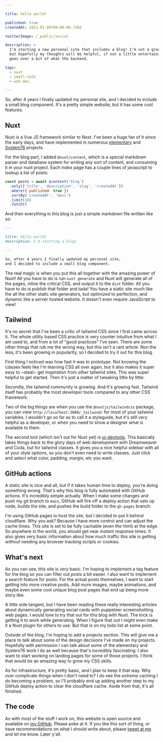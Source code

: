 ```yaml
---

title: hello world!

published: true
createdAt: 2021-01-09T08:00:00.730Z

twitterImage: /_public/social

description: >
  I'm starting a new personal site that includes a blog! I'm not a great writer,
  but hopefully my thoughts will be helpful, if not a little entertaining. This
  goes over a bit of what the backend.

tags:
  - nuxt
  - small-talk
  - web-dev

---
```


So, after 4 years I finally updated my personal site, and I decided to include
a small blog component. It's a pretty simple website, but it has some cool
features.

## Nuxt

Nuxt is a Vue JS framework similar to Next. I've been a huge fan of it since the
early days, and have implemented in numerous [elementary](https://elementary.io)
and [System76](https://system76.com) projects.

For the blog part, I added `@nuxt/content`, which is a special markdown parser
and database system for writing any sort of content, and consuming it in your
nuxt project. Each index page has a couple lines of javascript to lookup a list
of posts:

```js
const posts = await $content('blog')
  .only(['title', 'description', 'slug', 'createdAt'])
  .where({ published: true })
  .sortBy('createdAt', 'desc')
  .limit(10)
  .fetch()
```

And then everything in this blog is just a simple markdown file written like so:

```md
---

title: Hello world!
description: I'm starting a blog!

---

So, after 4 years I finally updated my personal site,
and I decided to include a small blog component.
```

The real magic is when you put this all together with the amazing power of Nuxt!
All you have to do is run `nuxt generate` and Nuxt will generate all of the
pages, inline the critical CSS, and output it to the `dist` folder. All you have
to do is publish that folder and tada! You have a static site much like the all
the other static site generators, but optimized to perfection, and dynamic like
a server hosted website. It doesn't even require JavaScript to view!

## Tailwind

It's no secret that I've been a critic of tailwind CSS since I first came across
it. The whole utility based CSS practice is very counter intuitive from what I am used to,
and from a lot of "good practices" I've seen. There are some other things that
rub me the wrong way, but this isn't a rant article. Non the less, it's been
growing in popularity, so I decided to try it out for this blog.

First thing I noticed was how fast it was to prototype. Not knowing the classes
feels like I'm learning CSS all over again, but it also makes it super easy to
~steal~ get inspiration from other tailwind sites. This was super helpful to get
started. Then it's just a matter of tweaking little by little.

Secondly, the tailwind community is growing. And it's growing fast. Tailwind
itself has probably the most _developer_ tools compared to any other CSS
framework.

Two of the big things are when you use the `@nuxtjs/tailwindcss`
package, you can view `http://localhost:3000/_tailwind/` for most of your
tailwind variables. I wouldn't go so far as to call it a styleguide, but it's
still very helpful as a developer, or when you need to show a designer what is
available to them.

The second tool (which isn't out for Nuxt yet) is
[ui-devtools](https://ui-devtools.com/). This basically takes things back to the
glory days of web development with Dreamweaver and Coda, but for tailwind
classes. It gives you a nice helpful sidebar with all of your style options, so
you don't even need to write classes. Just click and select what color, padding,
margin, etc you want.

## GitHub actions

A static site is nice and all, but if it takes human time to deploy, you're
doing something wrong. That's why this blog is fully automated with GitHub
actions. It's incredibly simple actually. When I make some changes and push my
git branch to `main`, GitHub will fire off a deploy action that sets up node,
builds the site, and pushes the build folder to the `gh-pages` branch.

I'm using GitHub pages to host the site, but I decided to put it behind
cloudflare. Why you ask? Because I have more control and can adjust the cache
times. This site is set to be fully cachable (even the html) at the edge. So
anywhere in the world, you should get near _instant_ response times. It also
gives very basic information about how much traffic this site is getting
_without_ needing any browser tracking scripts or cookies.

## What's next

As you can see, this site is _very_ basic. I'm hoping to implement a tag feature
for the blog so you can filter out posts a bit easier. I also want to implement
a search feature for posts. For the actual posts themselves, I want to start
getting into more creative posts. Add more images, maybe animations, and maybe
even some cool unique blog post pages that end up being more story like.

A little side tangent, but I have been reading these really interesting articles
about dynamically generating social cards with puppeteer screenshotting web
pages. I would love to try that out for this blog with Nuxt. The trick is
getting it to work while generating. When I figure that out I _might_ even make
it a Nuxt plugin for others to use. But that is on my todo list at some point.

Outside of the blog, I'm hoping to add a projects section. This will give me a
place to talk about some of the design decisions I've made on my projects.
Hopefully with permission I can talk about some of the elementary and System76
work I do as well because that's incredibly fascinating. I also want to start
working on landing pages for some of those projects. I think that would be an
amazing way to grow my CSS skills.

As for infrastructure, it's pretty basic, and I plan to keep it that way. Why
over complicate things when I don't need to? I do see the _extreme_ caching I do
becoming a problem, so I'll probably end up adding another step to my GitHub
deploy action to clear the cloudflare cache. Aside from that, it's all finished.

## The code

As with most of the stuff I work on, this website is open source and available
on [my GitHub](https://github.com/btkostner/btkostner.io). Please poke at it. If
you like this sort of thing, or have recommendations on what I should write
about, please [tweet at me](https://twitter.com/nerdy_btkostner) and let me
know. Later y'all.
